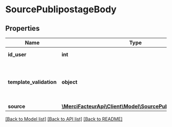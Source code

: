 # SourcePublipostageBody

## Properties

| Name                    | Type                                                                               | Description                                                                                                                                  | Notes      |
| ----------------------- | ---------------------------------------------------------------------------------- | -------------------------------------------------------------------------------------------------------------------------------------------- | ---------- |
| **id_user**             | **int**                                                                            | Id de l&#x27;utilisateur qui effectue l&#x27;envoi.                                                                                          | [optional] |
| **template_validation** | **object**                                                                         | un json avec la valeur templateValidation telle qu&#x27;elle vous a été retourné lors de l&#x27;envoi du template sur /templatePublipostage. | [optional] |
| **source**              | [**\MerciFacteurApi\Client\Model\SourcePublipostageSource**](SourcePublipostageSource.md) |                                                                                                                                              | [optional] |

[[Back to Model list]](../../README.md#documentation-for-models) [[Back to API list]](../../README.md#documentation-for-api-endpoints) [[Back to README]](../../README.md)
